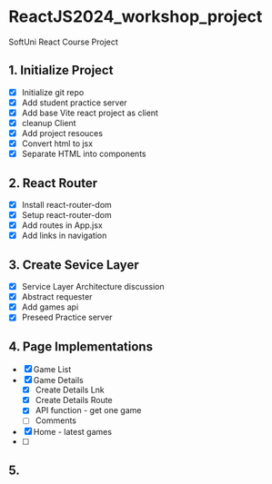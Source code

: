 # ReactJS2024_workshop_project
SoftUni React Course Project

## 1. Initialize Project
- [x] Initialize git repo
- [x] Add student practice server
- [x] Add base Vite react project as client
- [x] cleanup Client
- [x] Add project resouces
- [x] Convert html to jsx
- [x] Separate HTML into components

## 2. React Router
- [x] Install react-router-dom
- [x] Setup react-router-dom
- [x] Add routes in App.jsx
- [x] Add links in navigation

## 3. Create Sevice Layer
- [x] Service Layer Architecture discussion
- [x] Abstract requester
- [x] Add games api
- [x] Preseed Practice server

## 4. Page Implementations
- [x] Game List
- [x] Game Details 
  - [x] Create Details Lnk
  - [x] Create Details Route
  - [x] API function - get one game
  - [ ] Comments
- [x] Home - latest games
- [ ] 

## 5. 